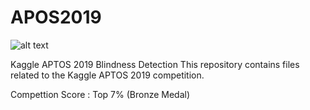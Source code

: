 # APOS2019
![alt text](https://github.com/omershect/APOS2019/blob/master/Images/Capture.JPG)


Kaggle APTOS 2019 Blindness Detection
This repository contains files related to the Kaggle APTOS 2019 competition.

Compettion Score : Top 7%  (Bronze Medal)
